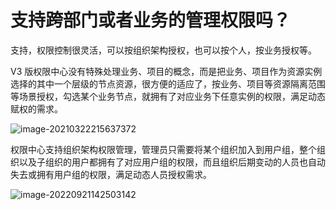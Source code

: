 # 支持跨部门或者业务的管理权限吗？

支持，权限控制很灵活，可以按组织架构授权，也可以按个人，按业务授权等。

V3 版权限中心没有特殊处理业务、项目的概念，而是把业务、项目作为资源实例选择的其中一个层级的节点资源，很方便的适应了，按业务、项目等资源隔离范围等场景授权，勾选某个业务节点，就拥有了对应业务下任意实例的权限，满足动态赋权的需求。

![image-20210322215637372](Orggrants/image-20210322215637372.png)

权限中心支持组织架构权限管理，管理员只需要将某个组织加入到用户组，整个组织以及子组织的用户都拥有了对应用户组的权限，而且组织后期变动的人员也自动失去或拥有用户组的权限，满足动态人员授权需求。

![image-20220921142503142](Orggrants/image-20220921142503142.png)



